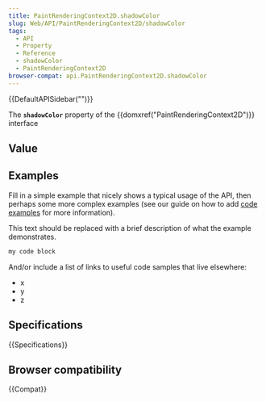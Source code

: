 ```yaml
---
title: PaintRenderingContext2D.shadowColor
slug: Web/API/PaintRenderingContext2D/shadowColor
tags:
  - API
  - Property
  - Reference
  - shadowColor
  - PaintRenderingContext2D
browser-compat: api.PaintRenderingContext2D.shadowColor
---
```

{{DefaultAPISidebar("")}}

The **`shadowColor`** property of the {{domxref("PaintRenderingContext2D")}} interface 

## Value



## Examples

Fill in a simple example that nicely shows a typical usage of the API, then perhaps some more complex examples (see our guide on how to add [code examples](/en-US/docs/MDN/Contribute/Structures/Code_examples) for more information).

This text should be replaced with a brief description of what the example demonstrates.

```js
my code block
```

And/or include a list of links to useful code samples that live elsewhere:

*   x
*   y
*   z

## Specifications

{{Specifications}}

## Browser compatibility

{{Compat}}


